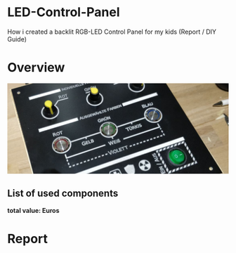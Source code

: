 # LED-Control-Panel
How i created a backlit RGB-LED Control Panel for my kids (Report / DIY Guide)

# Overview

<img src="/images/overview1.JPG" alt="alt text" width="640px"> 


## List of used components

**total value: Euros**

# Report
